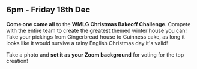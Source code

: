 ## 6pm - Friday 18th Dec

**Come one come all** to the **WMLG Christmas Bakeoff Challenge**. Compete with the entire team to create the greatest themed winter house you can! Take your pickings from Gingerbread house to Guinness cake, as long it looks like it would survive a rainy English Christmas day it's valid!

Take a photo and **set it as your Zoom background** for voting for the top creation!
